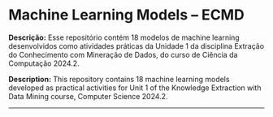 # Machine Learning Models – ECMD

**Descrição:** Esse repositório contém 18 modelos de machine learning desenvolvidos como atividades práticas da Unidade 1 da disciplina Extração do Conhecimento com Mineração de Dados, do curso de Ciência da Computação 2024.2.

**Description:** This repository contains 18 machine learning models developed as practical activities for Unit 1 of the Knowledge Extraction with Data Mining course, Computer Science 2024.2.

---